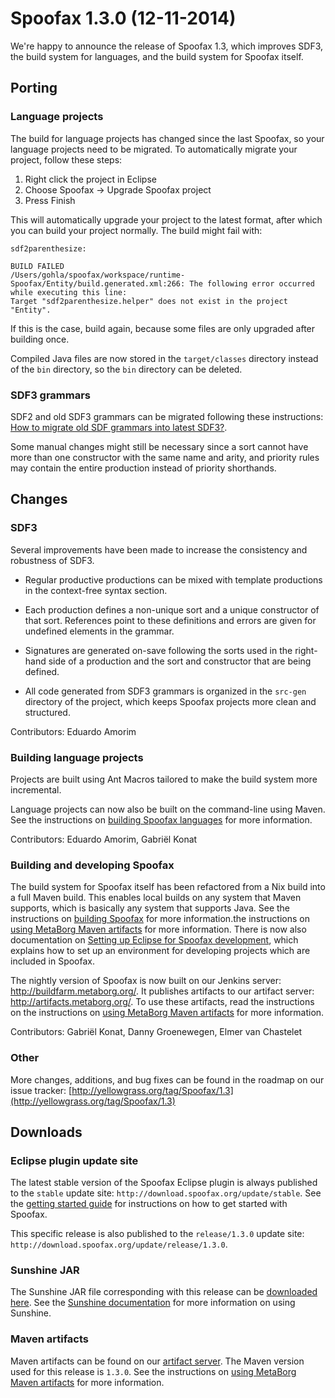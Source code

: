 # Spoofax 1.3.0 (12-11-2014)

We're happy to announce the release of Spoofax 1.3, which improves SDF3, the build system for languages, and the build system for Spoofax itself.

## Porting

### Language projects

The build for language projects has changed since the last Spoofax, so your language projects need to be migrated. To automatically migrate your project, follow these steps:

1. Right click the project in Eclipse
2. Choose Spoofax -> Upgrade Spoofax project
3. Press Finish

This will automatically upgrade your project to the latest format, after which you can build your project normally. The build might fail with:

```
sdf2parenthesize:

BUILD FAILED
/Users/gohla/spoofax/workspace/runtime-Spoofax/Entity/build.generated.xml:266: The following error occurred while executing this line:
Target "sdf2parenthesize.helper" does not exist in the project "Entity".
```

If this is the case, build again, because some files are only upgraded after building once.

Compiled Java files are now stored in the `target/classes` directory instead of the `bin` directory, so the `bin` directory can be deleted.

### SDF3 grammars

SDF2 and old SDF3 grammars can be migrated following these instructions: [How to migrate old SDF grammars into latest SDF3?](../../langdev/meta/lang/sdf3.md).

Some manual changes might still be necessary since a sort cannot have more than one constructor with the same name and arity, and priority rules may contain the entire production instead of priority shorthands.

## Changes

### SDF3

Several improvements have been made to increase the consistency and robustness of SDF3.

- Regular productive productions can be mixed with template productions in the context-free syntax section.

- Each production defines a non-unique sort and a unique constructor of that sort. References point to these definitions and errors are given for undefined elements in the grammar.

- Signatures are generated on-save following the sorts used in the right-hand side of a production and the sort and constructor that are being defined.

- All code generated from SDF3 grammars is organized in the `src-gen` directory of the project, which keeps Spoofax projects more clean and structured.


Contributors: Eduardo Amorim

### Building language projects

Projects are built using Ant Macros tailored to make the build system more incremental.

Language projects can now also be built on the command-line using Maven. See the instructions on [building Spoofax languages](../../dev/build.md) for more information.


Contributors: Eduardo Amorim, Gabriël Konat

### Building and developing Spoofax

The build system for Spoofax itself has been refactored from a Nix build into a full Maven build. This enables local builds on any system that Maven supports, which is basically any system that supports Java. See the instructions on [building Spoofax](../../dev/build.md) for more information.the instructions on [using MetaBorg Maven artifacts](../../dev/maven.md) for more information.
There is now also documentation on [Setting up Eclipse for Spoofax development](../../dev/dev.md), which explains how to set up an environment for developing projects which are included in Spoofax.

The nightly version of Spoofax is now built on our Jenkins server: <http://buildfarm.metaborg.org/>. It publishes artifacts to our artifact server: <http://artifacts.metaborg.org/>. To use these artifacts, read the instructions on the instructions on [using MetaBorg Maven artifacts](../../dev/maven.md) for more information.


Contributors: Gabriël Konat, Danny Groenewegen, Elmer van Chastelet

### Other

More changes, additions, and bug fixes can be found in the roadmap on our issue tracker: [http://yellowgrass.org/tag/Spoofax/1.3](http://yellowgrass.org/tag/Spoofax/1.3)

## Downloads

### Eclipse plugin update site

The latest stable version of the Spoofax Eclipse plugin is always published to the `stable` update site: `http://download.spoofax.org/update/stable`. See the [getting started guide](../../langdev/start.md) for instructions on how to get started with Spoofax.

This specific release is also published to the `release/1.3.0` update site: `http://download.spoofax.org/update/release/1.3.0`.

### Sunshine JAR

The Sunshine JAR file corresponding with this release can be [downloaded here](http://download.spoofax.org/update/release/1.3.0/sunshine.jar). See the [Sunshine documentation](http://metaborg.org/spoofax/sunshine) for more information on using Sunshine.

### Maven artifacts

Maven artifacts can be found on our [artifact server](http://artifacts.metaborg.org/content/repositories/releases/org/metaborg/). The Maven version used for this release is `1.3.0`. See the instructions on [using MetaBorg Maven artifacts](../../dev/maven.md) for more information.
